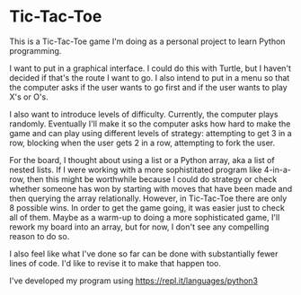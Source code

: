 # Tic-Tac-Toe

This is a Tic-Tac-Toe game I'm doing as a personal project to learn Python programming. 

I want to put in a graphical interface. I could do this with Turtle, but I haven't decided if that's the route I want to go. I also intend to put in a menu so that the computer asks if the user wants to go first and if the user wants to play X's or O's.

I also want to introduce levels of difficulty. Currently, the computer plays randomly. Eventually I'll make it so the computer asks how hard to make the game and can play using different levels of strategy: attempting to get 3 in a row, blocking when the user gets 2 in a row, attempting to fork the user.

For the board, I thought about using a list or a Python array, aka a list of nested lists. If I were working with a more sophistitated program like 4-in-a-row, then this might be worthwhile because I could do strategy or check whether someone has won by starting with moves that have been made and then querying the array relationally. However, in Tic-Tac-Toe there are only 8 possible wins. In order to get the game going, it was easier just to check all of them. Maybe as a warm-up to doing a more sophisticated game, I'll rework my board into an array, but for now, I don't see any compelling reason to do so.

I also feel like what I've done so far can be done with substantially fewer lines of code. I'd like to revise it to make that happen too.

I've developed my program using https://repl.it/languages/python3
